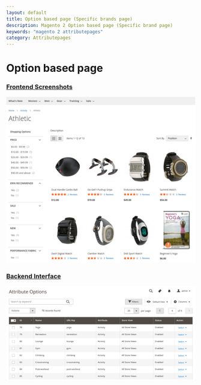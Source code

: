 ```yaml
---
layout: default
title: Option based page (Specific brands page)
description: Magento 2 Option based page (Specific brand page)
keywords: "magento 2 attributepages"
category: Attributepages
---
```


# Option based page

### [Frontend Screenshots](frontend/)

[![Option based pages frontend](/images/m2/attributepages/option-based-page/frontend/athletic_activity.png)](frontend/)

### [Backend Interface](backend/)

[![Option based pages grid](/images/m2/attributepages/option-based-page/backend/grid.png)](backend/)
